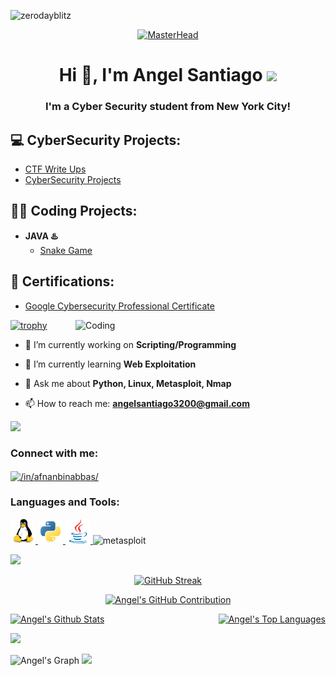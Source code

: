 <p align="left"> <img src="https://komarev.com/ghpvc/?username=zerodayblitz&label=Profile%20views&color=0e75b6&style=flat" alt="zerodayblitz" /> </p>
<p align="center">
  <!-- Typing SVG by DenverCoder1 - https://github.com/DenverCoder1/readme-typing-svg -->
  <a href="https://github.com/zerodayblitz/readme-typing-svg">
<!--     <img src="https://readme-typing-svg.demolab.com/?lines=Full-stack%20web%20and%20app%20developer;Experienced%20UI%2FUX%20Designer;10%2B%20years%20of%20coding%20experience;Always%20learning%20new%20things&font=Fira%20Code&center=true&width=440&height=45&color=f75c7e&vCenter=true&pause=1000&size=22" /></a> -->
</p>
<div align="center">
  <a href="https://afnanbinabbas.io">
    <img src="https://media.tenor.com/zzntm2_9B3gAAAAC/hacker.gif" alt="MasterHead">
  </a>
</div>

<h1 align="center">Hi 👋, I'm Angel Santiago <img src="https://user-images.githubusercontent.com/73097560/115834477-dbab4500-a447-11eb-908a-139a6edaec5c.gif">
</h1>
<h3 align="center">I'm a Cyber Security student from New York City!</h3>

<h2>💻 CyberSecurity Projects:</h2>

- [CTF Write Ups](https://github.com/zerodayblitz/CTF-writeups)
- [CyberSecurity Projects](https://github.com/zerodayblitz/Cyber-Sec-Projects)
 
<h2>👨‍💻 Coding Projects:</h2>

- <b>JAVA ♨️</b>
  - [Snake Game](https://github.com/zerodayblitz/snakeGame/tree/main)

<h2>📄 Certifications:</h2>

  - [Google Cybersecurity Professional Certificate](https://coursera.org/share/265a2098281ffa4ab7ce16255ac51a03)

<img align="right" alt="Coding" width="400" src="https://cdn.dribbble.com/users/1304577/screenshots/4032985/media/823d941d38b2784563d53dc45859fccd.gif">

[![trophy](https://github-profile-trophy.vercel.app/?username=zerodayblitz&theme=juicyfresh)](https://github.com/ryo-ma/github-profile-trophy)

- 🔭 I’m currently working on **Scripting/Programming**

- 🌱 I’m currently learning **Web Exploitation**

- 💬 Ask me about **Python, Linux, Metasploit, Nmap**

- 📫 How to reach me: **angelsantiago3200@gmail.com**
<img src="https://user-images.githubusercontent.com/73097560/115834477-dbab4500-a447-11eb-908a-139a6edaec5c.gif">
<h3 align="left">Connect with me:</h3>
<p align="left">
<a href="https://www.linkedin.com/in/angel-santiago-b36295295/" target="blank"><img align="center" src="https://raw.githubusercontent.com/rahuldkjain/github-profile-readme-generator/master/src/images/icons/Social/linked-in-alt.svg" alt="/in/afnanbinabbas/" height="30" width="40" /></a>
</p>

<h3 align="left">Languages and Tools:</h3>
<p align="left"> 
  <a href="https://www.linux.org/" target="_blank" rel="noreferrer"> 
    <img src="https://raw.githubusercontent.com/devicons/devicon/master/icons/linux/linux-original.svg" alt="linux" width="40" height="40"/> 
  </a> 

  <a href="https://www.python.org" target="_blank" rel="noreferrer"> 
    <img src="https://raw.githubusercontent.com/devicons/devicon/master/icons/python/python-original.svg" alt="python" width="40" height="40"/> 
  </a> 

  <a href="https://www.java.com" target="_blank" rel="noreferrer"> 
    <img src="https://raw.githubusercontent.com/devicons/devicon/master/icons/java/java-original.svg" alt="java" width="40" height="40"/> 
  </a> 

  <a target="_blank" rel="noreferrer"> 
    <img src="https://asset.brandfetch.io/idFlREP4Jj/idsR5UInMm.png?updated=1712244345166" alt="metasploit" width="40" height="40"/> 
  </a> 
</p>

<img src="https://user-images.githubusercontent.com/73097560/115834477-dbab4500-a447-11eb-908a-139a6edaec5c.gif">

<p align="center">
<a href="https://git.io/streak-stats"><img src="https://github-readme-streak-stats-woad-omega.vercel.app?user=zerodayblitz&theme=radical&background=0D1117" alt="GitHub Streak" /></a></p>

<p align="center">
  <a href="https://github.com/zerodayblitz">
    <img src="http://github-profile-summary-cards.vercel.app/api/cards/profile-details?username=zerodayblitz&theme=radical" alt="Angel's GitHub Contribution"/>
  </a>
</p>

<p align="center" style="display: flex; justify-content: space-between; align-items: center;">
  <a href="https://github.com/zerodayblitz">
    <img alt="Angel's Github Stats" src="https://github-readme-stats-blush-eight.vercel.app/api?username=zerodayblitz&show_icons=true&count_private=true&theme=react&border_color=7F3FBF&bg_color=0D1117&title_color=F85D7F&icon_color=F8D866" height="192px" width="49%"/>
  </a>
  <a href="https://github.com/zerodayblitz">
    <img alt="Angel's Top Languages" src="https://github-readme-stats-blush-eight.vercel.app/api/top-langs/?username=zerodayblitz&langs_count=8&layout=compact&theme=blue_navy&border_color=7F3FBF&bg_color=0D1117&title_color=F85D7F&icon_color=F8D866" height="192px" width="49%"/>
  </a>
</p> 
<img src="https://user-images.githubusercontent.com/73097560/115834477-dbab4500-a447-11eb-908a-139a6edaec5c.gif">

![Angel's Graph](https://github-readme-activity-graph.vercel.app/graph?username=zerodayblitz&custom_title=Angel's%20GitHub%20Activity%20Graph&bg_color=0D1117&color=7F3FBF&line=7F3FBF&point=7F3FBF&area_color=FFFFFF&title_color=FFFFFF&area=true)
<img src="https://user-images.githubusercontent.com/73097560/115834477-dbab4500-a447-11eb-908a-139a6edaec5c.gif">
